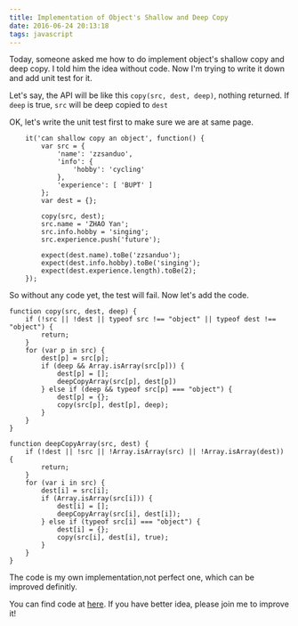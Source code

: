 ```yaml
---
title: Implementation of Object's Shallow and Deep Copy 
date: 2016-06-24 20:13:18
tags: javascript
---
```


Today, someone asked me how to do implement object's shallow copy and deep copy. I told him the idea without code. Now I'm trying to write it down and add unit test for it.

Let's say, the API will be like this `copy(src, dest, deep)`, nothing returned.
If `deep` is true, `src` will be deep copied to `dest`

OK, let's write the unit test first to make sure we are at same page.

```
    it('can shallow copy an object', function() {
        var src = {
            'name': 'zzsanduo',
            'info': {
                'hobby': 'cycling'
            },
            'experience': [ 'BUPT' ]
        };
        var dest = {};

        copy(src, dest);
        src.name = 'ZHAO Yan';
        src.info.hobby = 'singing';
        src.experience.push('future');

        expect(dest.name).toBe('zzsanduo');
        expect(dest.info.hobby).toBe('singing');
        expect(dest.experience.length).toBe(2);
    });
```
So without any code yet, the test will fail. Now let's add the code.


```
function copy(src, dest, deep) {
    if (!src || !dest || typeof src !== "object" || typeof dest !== "object") {
        return;
    }
    for (var p in src) {
        dest[p] = src[p];
        if (deep && Array.isArray(src[p])) {
            dest[p] = [];
            deepCopyArray(src[p], dest[p])
        } else if (deep && typeof src[p] === "object") {
            dest[p] = {};
            copy(src[p], dest[p], deep);
        }
    }
}

function deepCopyArray(src, dest) {
    if (!dest || !src || !Array.isArray(src) || !Array.isArray(dest)) {
        return;
    }
    for (var i in src) {
        dest[i] = src[i];
        if (Array.isArray(src[i])) {
            dest[i] = [];
            deepCopyArray(src[i], dest[i]);
        } else if (typeof src[i] === "object") {
            dest[i] = {};
            copy(src[i], dest[i], true);
        }
    }
}
```
The code is my own implementation,not perfect one, which can be improved definitly. 

You can find code at [here](https://github.com/zzsanduo/javascript-wheels). If you have better idea, please join me to improve it!
